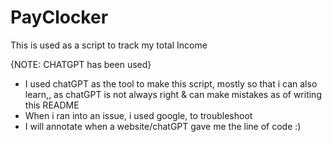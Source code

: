 # PayClocker
This is used as a script to track my total Income

{NOTE: CHATGPT has been used}
- I used chatGPT as the tool to make this script, mostly so that i can also learn,, as chatGPT is not always right & can make mistakes as of writing this README
- When i ran into an issue, i used google, to troubleshoot
- I will annotate when a website/chatGPT gave me the line of code :)
